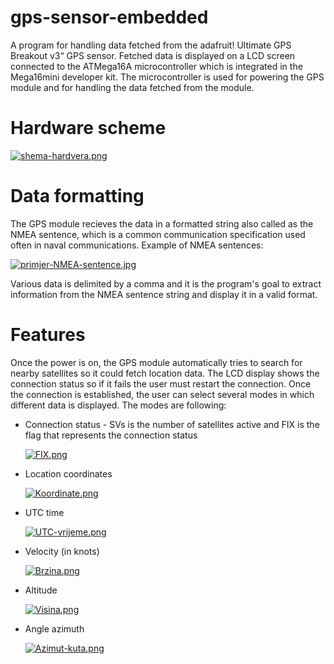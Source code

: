 # gps-sensor-embedded
A program for handling data fetched from the adafruit! Ultimate GPS Breakout v3“ GPS sensor. Fetched data is displayed on a LCD screen connected to the ATMega16A microcontroller which is integrated in the 
Mega16mini developer kit. The microcontroller is used for powering the GPS module and for handling the data fetched from the module. 

# Hardware scheme
[![shema-hardvera.png](https://i.postimg.cc/6QvZP3F9/shema-hardvera.png)](https://postimg.cc/3y3W4KK6)

# Data formatting
The GPS module recieves the data in a formatted string also called as the NMEA sentence, which is a common communication specification used often in naval communications.
Example of NMEA sentences:

[![primjer-NMEA-sentence.jpg](https://i.postimg.cc/KzY128Hk/primjer-NMEA-sentence.jpg)](https://postimg.cc/Lqr9k2R2)

Various data is delimited by a comma and it is the program's goal to extract information from the NMEA sentence string and display it in a valid format.

# Features
Once the power is on, the GPS module automatically tries to search for nearby satellites so it could fetch location data. The LCD display shows the connection status so if it fails the user must restart the connection.
Once the connection is established, the user can select several modes in which different data is displayed. The modes are following:
  - Connection status - SVs is the number of satellites active and FIX is the flag that represents the connection status
    
    [![FIX.png](https://i.postimg.cc/tJCY9Cvn/FIX.png)](https://postimg.cc/0MF8fxs9)
    
  - Location coordinates
  
    [![Koordinate.png](https://i.postimg.cc/TPLjXQ5v/Koordinate.png)](https://postimg.cc/GBRTFFjX)

  - UTC time 
    
    [![UTC-vrijeme.png](https://i.postimg.cc/vms8QZc8/UTC-vrijeme.png)](https://postimg.cc/DSx36FrR)
    
  - Velocity (in knots)
  
    [![Brzina.png](https://i.postimg.cc/bvpP7VBs/Brzina.png)](https://postimg.cc/bZC4bg8h)
    
  - Altitude
    
    [![Visina.png](https://i.postimg.cc/8k9SpzY8/Visina.png)](https://postimg.cc/6TrSztwz)
    
  - Angle azimuth
  
    [![Azimut-kuta.png](https://i.postimg.cc/FHg5VgHm/Azimut-kuta.png)](https://postimg.cc/yDdbVRRr)
